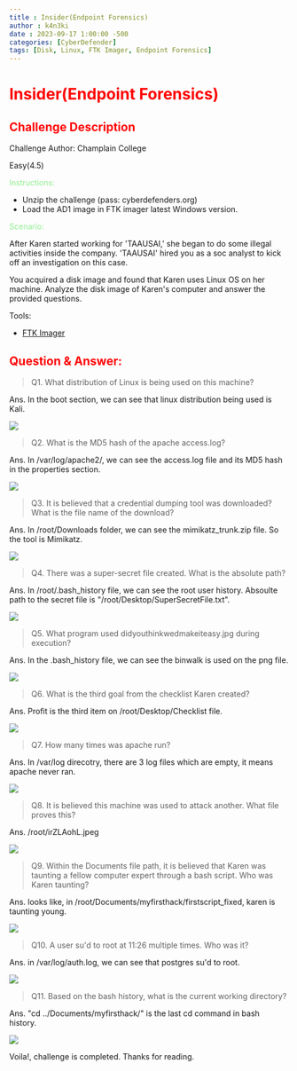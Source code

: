 ```yaml
---
title : Insider(Endpoint Forensics)
author : k4n3ki
date : 2023-09-17 1:00:00 -500
categories: [CyberDefender]
tags: [Disk, Linux, FTK Imager, Endpoint Forensics]
---
```


# <span style="color:red">Insider(Endpoint Forensics)</span>

## <span style="color:red">Challenge Description</span>

Challenge Author: Champlain College

Easy(4.5)

<span style="color:lightgreen">Instructions:</span>
- Unzip the challenge (pass: cyberdefenders.org)
- Load the AD1 image in FTK imager latest Windows version.

<span style="color:lightgreen">Scenario:</span>

After Karen started working for 'TAAUSAI,' she began to do some illegal activities inside the company. 'TAAUSAI' hired you as a soc analyst to kick off an investigation on this case.

You acquired a disk image and found that Karen uses Linux OS on her machine. Analyze the disk image of Karen's computer and answer the provided questions.

Tools:
- [FTK Imager](https://accessdata.com/product-download/ftk-imager-version-4-5)

## <span style="color:red">Question & Answer:</span>


> Q1. What distribution of Linux is being used on this machine?

Ans. In the boot section, we can see that linux distribution being used is Kali.

<img src="/assets/img/insider/1.jpg">

> Q2. What is the MD5 hash of the apache access.log?

Ans. In /var/log/apache2/, we can see the access.log file and its MD5 hash in the properties section.

<img src="/assets/img/insider/2.jpg">

> Q3. It is believed that a credential dumping tool was downloaded? What is the file name of the download?

Ans. In /root/Downloads folder, we can see the mimikatz_trunk.zip file. So the tool is Mimikatz.

<img src="/assets/img/insider/3.jpg">

> Q4. There was a super-secret file created. What is the absolute path?

Ans. In /root/.bash_history file, we can see the root user history. Absoulte path to the secret file is "/root/Desktop/SuperSecretFile.txt".

<img src="/assets/img/insider/4.jpg">

> Q5. What program used didyouthinkwedmakeiteasy.jpg during execution?

Ans. In the .bash_history file, we can see the binwalk is used on the png file.

<img src="/assets/img/insider/5.jpg">

> Q6. What is the third goal from the checklist Karen created?

Ans. Profit is the third item on /root/Desktop/Checklist file.

<img src="/assets/img/insider/6.jpg">

> Q7. How many times was apache run?

Ans. In /var/log direcotry, there are 3 log files which are empty, it means apache never ran.

<img src="/assets/img/insider/2.jpg">

> Q8. It is believed this machine was used to attack another. What file proves this?

Ans. /root/irZLAohL.jpeg

<img src="/assets/img/insider/8.jpg">

> Q9. Within the Documents file path, it is believed that Karen was taunting a fellow computer expert through a bash script. Who was Karen taunting?

Ans. looks like, in /root/Documents/myfirsthack/firstscript_fixed, karen is taunting young.

<img src="/assets/img/insider/9.jpg">

> Q10. A user su'd to root at 11:26 multiple times. Who was it?

Ans. in /var/log/auth.log, we can see that postgres su'd to root.

<img src="/assets/img/insider/10.jpg">

> Q11. Based on the bash history, what is the current working directory?

Ans. "cd ../Documents/myfirsthack/" is the last cd command in bash history.

<img src="/assets/img/insider/11.jpg">

Voila!, challenge is completed. Thanks for reading.
